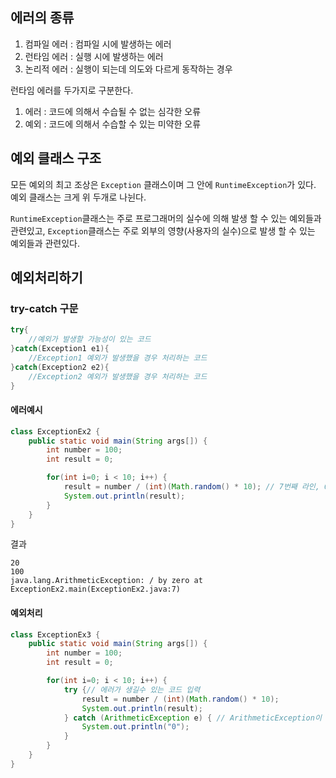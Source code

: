 ## 에러의 종류

1. 컴파일 에러 : 컴파일 시에 발생하는 에러
2. 런타임 에러 : 실행 시에 발생하는 에러
3. 논리적 에러 : 실행이 되는데 의도와 다르게 동작하는 경우

런타임 에러를 두가지로 구분한다.
1. 에러 : 코드에 의해서 수습될 수 없는 심각한 오류
2. 예외 : 코드에 의해서 수습할 수 있는 미약한 오류


## 예외 클래스 구조
모든 예외의 최고 조상은  `Exception` 클래스이며 그 안에 `RuntimeException`가 있다.
예외 클래스는 크게 위 두개로 나뉜다.

`RuntimeException`클래스는 주로 프로그래머의 실수에 의해 발생 할 수 있는 예외들과 관련있고,
`Exception`클래스는 주로 외부의 영향(사용자의 실수)으로 발생 할 수 있는 예외들과 관련있다.

## 예외처리하기 
### try-catch 구문
```java
try{
	//예외가 발생할 가능성이 있는 코드
}catch(Exception1 e1){
	//Exception1 예외가 발생했을 경우 처리하는 코드
}catch(Exception2 e2){
	//Exception2 예외가 발생했을 경우 처리하는 코드
}
```
#### 에러예시
```java
class ExceptionEx2 {
	public static void main(String args[]) {
		int number = 100;
		int result = 0;

		for(int i=0; i < 10; i++) {
			result = number / (int)(Math.random() * 10); // 7번째 라인, 0으로 나누게 되어 ArithmeticException이 발생 할 수 있음.
			System.out.println(result);
		}
	} 
}
```
결과
```
20
100
java.lang.ArithmeticException: / by zero at ExceptionEx2.main(ExceptionEx2.java:7) 
```
#### 예외처리
```java
class ExceptionEx3 {
	public static void main(String args[]) {
		int number = 100;
		int result = 0;

		for(int i=0; i < 10; i++) {
			try {// 에러가 생길수 있는 코드 입력
				result = number / (int)(Math.random() * 10);
				System.out.println(result); 
			} catch (ArithmeticException e)	{ // ArithmeticException이 발생되면 실행되는 코드
				System.out.println("0");	
			}  
		}
	} 
}
```

